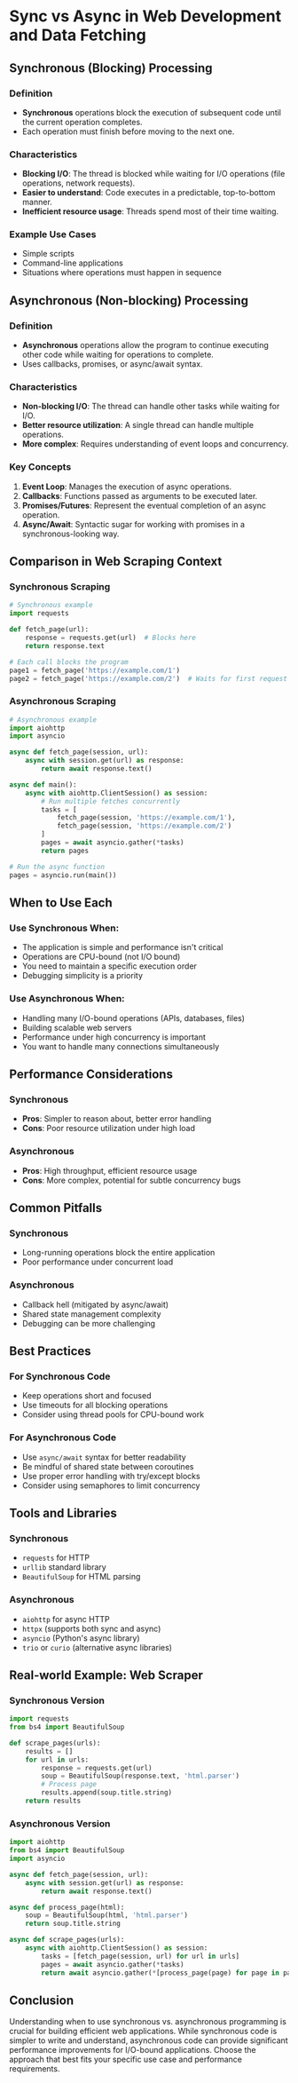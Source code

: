 # Sync vs Async in Web Development and Data Fetching

## Synchronous (Blocking) Processing

### Definition
- **Synchronous** operations block the execution of subsequent code until the current operation completes.
- Each operation must finish before moving to the next one.

### Characteristics
- **Blocking I/O**: The thread is blocked while waiting for I/O operations (file operations, network requests).
- **Easier to understand**: Code executes in a predictable, top-to-bottom manner.
- **Inefficient resource usage**: Threads spend most of their time waiting.

### Example Use Cases
- Simple scripts
- Command-line applications
- Situations where operations must happen in sequence

## Asynchronous (Non-blocking) Processing

### Definition
- **Asynchronous** operations allow the program to continue executing other code while waiting for operations to complete.
- Uses callbacks, promises, or async/await syntax.

### Characteristics
- **Non-blocking I/O**: The thread can handle other tasks while waiting for I/O.
- **Better resource utilization**: A single thread can handle multiple operations.
- **More complex**: Requires understanding of event loops and concurrency.

### Key Concepts
1. **Event Loop**: Manages the execution of async operations.
2. **Callbacks**: Functions passed as arguments to be executed later.
3. **Promises/Futures**: Represent the eventual completion of an async operation.
4. **Async/Await**: Syntactic sugar for working with promises in a synchronous-looking way.

## Comparison in Web Scraping Context

### Synchronous Scraping
```python
# Synchronous example
import requests

def fetch_page(url):
    response = requests.get(url)  # Blocks here
    return response.text

# Each call blocks the program
page1 = fetch_page('https://example.com/1')
page2 = fetch_page('https://example.com/2')  # Waits for first request
```

### Asynchronous Scraping
```python
# Asynchronous example
import aiohttp
import asyncio

async def fetch_page(session, url):
    async with session.get(url) as response:
        return await response.text()

async def main():
    async with aiohttp.ClientSession() as session:
        # Run multiple fetches concurrently
        tasks = [
            fetch_page(session, 'https://example.com/1'),
            fetch_page(session, 'https://example.com/2')
        ]
        pages = await asyncio.gather(*tasks)
        return pages

# Run the async function
pages = asyncio.run(main())
```

## When to Use Each

### Use Synchronous When:
- The application is simple and performance isn't critical
- Operations are CPU-bound (not I/O bound)
- You need to maintain a specific execution order
- Debugging simplicity is a priority

### Use Asynchronous When:
- Handling many I/O-bound operations (APIs, databases, files)
- Building scalable web servers
- Performance under high concurrency is important
- You want to handle many connections simultaneously

## Performance Considerations

### Synchronous
- **Pros**: Simpler to reason about, better error handling
- **Cons**: Poor resource utilization under high load

### Asynchronous
- **Pros**: High throughput, efficient resource usage
- **Cons**: More complex, potential for subtle concurrency bugs

## Common Pitfalls

### Synchronous
- Long-running operations block the entire application
- Poor performance under concurrent load

### Asynchronous
- Callback hell (mitigated by async/await)
- Shared state management complexity
- Debugging can be more challenging

## Best Practices

### For Synchronous Code
- Keep operations short and focused
- Use timeouts for all blocking operations
- Consider using thread pools for CPU-bound work

### For Asynchronous Code
- Use `async/await` syntax for better readability
- Be mindful of shared state between coroutines
- Use proper error handling with try/except blocks
- Consider using semaphores to limit concurrency

## Tools and Libraries

### Synchronous
- `requests` for HTTP
- `urllib` standard library
- `BeautifulSoup` for HTML parsing

### Asynchronous
- `aiohttp` for async HTTP
- `httpx` (supports both sync and async)
- `asyncio` (Python's async library)
- `trio` or `curio` (alternative async libraries)

## Real-world Example: Web Scraper

### Synchronous Version
```python
import requests
from bs4 import BeautifulSoup

def scrape_pages(urls):
    results = []
    for url in urls:
        response = requests.get(url)
        soup = BeautifulSoup(response.text, 'html.parser')
        # Process page
        results.append(soup.title.string)
    return results
```

### Asynchronous Version
```python
import aiohttp
from bs4 import BeautifulSoup
import asyncio

async def fetch_page(session, url):
    async with session.get(url) as response:
        return await response.text()

async def process_page(html):
    soup = BeautifulSoup(html, 'html.parser')
    return soup.title.string

async def scrape_pages(urls):
    async with aiohttp.ClientSession() as session:
        tasks = [fetch_page(session, url) for url in urls]
        pages = await asyncio.gather(*tasks)
        return await asyncio.gather(*[process_page(page) for page in pages])
```

## Conclusion

Understanding when to use synchronous vs. asynchronous programming is crucial for building efficient web applications. While synchronous code is simpler to write and understand, asynchronous code can provide significant performance improvements for I/O-bound applications. Choose the approach that best fits your specific use case and performance requirements.
